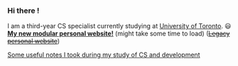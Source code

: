 ### Hi there !
I am a third-year CS specialist currently studying at [University of Toronto](https://www.utoronto.ca/). 😃  
**[My new modular personal website!](https://ffy-modular-personal-website.herokuapp.com/)**  (might take some time to load)
(~~[Legacy personal website](https://feiyangfan.github.io/about-me/)~~)

[Some useful notes I took during my study of CS and development](https://feiyangfan.github.io/learning-and-notes/)

<!--- 
| Finished projects  | Currently working on |
| ------------- | ------------- |
| [Simple URL shortener](https://github.com/feiyangfan/my-simple-url-shortener)  | [My daily planner (timetable part)](https://github.com/feiyangfan/my-daily-planner)  |
| [Modular personal website](https://github.com/feiyangfan/modular-personal-website)  | [RushHour with 3 AIs(BFS, GBFS, A*)](https://github.com/feiyangfan/ai-minesweeper)|
| [Set of Android games wrote in Java](https://github.com/feiyangfan/simple-set-of-android-games)| |
| [My daily planner](https://github.com/feiyangfan/my-daily-planner)|
-->

<!--- 
Finished Courses:  
 [CSC207 Software Design](https://fas.calendar.utoronto.ca/course/csc207h1) | [CSC209 Software Tools and Systems Programming](https://fas.calendar.utoronto.ca/course/csc209h1) | [CSC236 Introduction to the Theory of Computation](https://fas.calendar.utoronto.ca/course/csc236h1) | [CSC263 Data Structures and Analysis](https://fas.calendar.utoronto.ca/course/csc263h1) | [CSC258 Computer Organization](https://fas.calendar.utoronto.ca/course/csc258h1) |  [CSC384 Introduction to Artificial Intelligence](https://fas.calendar.utoronto.ca/course/csc384h1)  
 <!--- 
Currently taking:  
[CSC309 Programming on the Web](https://fas.calendar.utoronto.ca/course/csc309h1) | [CSC311 Introduction to Machine Learning](https://fas.calendar.utoronto.ca/course/csc311h1)| [CSC343 Introduction to Databases](https://fas.calendar.utoronto.ca/course/csc343h1)|[CSC373: Algorithm Design, Analysis & Complexity](https://fas.calendar.utoronto.ca/course/csc373h1) | [CSC320: Introduction to Visual Computing](https://fas.calendar.utoronto.ca/course/csc320h1) |  [CSC367: Parallel Programming](https://fas.calendar.utoronto.ca/course/csc367h1)| [CSC318: The Design of Interactive Computational Media](https://fas.calendar.utoronto.ca/course/csc318h1) | [CSC413: Neural Networks and Deep Learning](https://fas.calendar.utoronto.ca/course/csc413h1)|
<!--- 
 | Finished courses  | Currently studying |
| ------------- | ------------- |
| [CSC207 Software Design](https://fas.calendar.utoronto.ca/course/csc207h1)  | [CSC309 Programming on the Web](https://fas.calendar.utoronto.ca/course/csc309h1)  |
| [CSC209 Software Tools and Systems Programming](https://fas.calendar.utoronto.ca/course/csc209h1)  | [CSC311 Introduction to Machine Learning](https://fas.calendar.utoronto.ca/course/csc311h1)|
| [CSC236 Introduction to the Theory of Computation](https://fas.calendar.utoronto.ca/course/csc236h1)| [CSC369 Operating Systems](https://fas.calendar.utoronto.ca/course/csc369h1) |
| [CSC263 Data Structures and Analysis](https://fas.calendar.utoronto.ca/course/csc263h1)|[CSC343 Introduction to Databases](https://fas.calendar.utoronto.ca/course/csc343h1)|
| [CSC258 Computer Organization](https://fas.calendar.utoronto.ca/course/csc258h1)| [CSC373: Algorithm Design, Analysis & Complexity](https://fas.calendar.utoronto.ca/course/csc373h1) |
| [CSC384 Introduction to Artificial Intelligence](https://fas.calendar.utoronto.ca/course/csc384h1)| [CSC320: Introduction to Visual Computing](https://fas.calendar.utoronto.ca/course/csc320h1) |
|| [CSC367: Parallel Programming](https://fas.calendar.utoronto.ca/course/csc367h1)|
||[CSC318: The Design of Interactive Computational Media](https://fas.calendar.utoronto.ca/course/csc318h1)|
||[CSC413: Neural Networks and Deep Learning](https://fas.calendar.utoronto.ca/course/csc413h1)|


